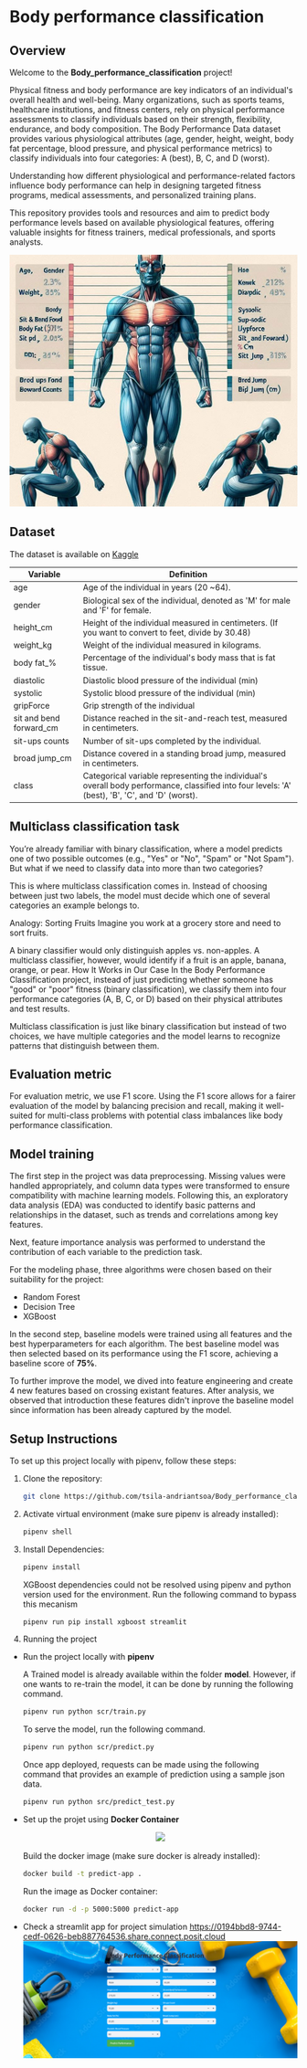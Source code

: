 # Body performance classification
## Overview

Welcome to the **Body_performance_classification** project! 

Physical fitness and body performance are key indicators of an individual's overall health and well-being. Many organizations, such as sports teams, healthcare institutions, and fitness centers, rely on physical performance assessments to classify individuals based on their strength, flexibility, endurance, and body composition. The Body Performance Data dataset provides various physiological attributes (age, gender, height, weight, body fat percentage, blood pressure, and physical performance metrics) to classify individuals into four categories: A (best), B, C, and D (worst).

Understanding how different physiological and performance-related factors influence body performance can help in designing targeted fitness programs, medical assessments, and personalized training plans. 

This repository provides tools and resources and aim to predict body performance levels based on available physiological features, offering valuable insights for fitness trainers, medical professionals, and sports analysts.

![Body performance classification](https://github.com/tsila-andriantsoa/Body_performance_classification/blob/main/img/body_performance_classification.jpeg)

## Dataset

The dataset is available on [Kaggle](https://www.kaggle.com/datasets/kukuroo3/body-performance-data)

| Variable | Definition |
|------------------|-----------------|
| age | Age of the individual in years (20 ~64). |
| gender | Biological sex of the individual, denoted as 'M' for male and 'F' for female. |
| height_cm | Height of the individual measured in centimeters. (If you want to convert to feet, divide by 30.48) |
| weight_kg | Weight of the individual measured in kilograms. |
| body fat_% | Percentage of the individual's body mass that is fat tissue. |
| diastolic | Diastolic blood pressure of the individual (min) |
| systolic | Systolic blood pressure of the individual (min) |
| gripForce | Grip strength of the individual |
| sit and bend forward_cm | Distance reached in the sit-and-reach test, measured in centimeters. |
| sit-ups counts | Number of sit-ups completed by the individual. |
| broad jump_cm | Distance covered in a standing broad jump, measured in centimeters. |
| class | Categorical variable representing the individual's overall body performance, classified into four levels: 'A' (best), 'B', 'C', and 'D' (worst). |

## Multiclass classification task

You’re already familiar with binary classification, where a model predicts one of two possible outcomes (e.g., "Yes" or "No", "Spam" or "Not Spam"). But what if we need to classify data into more than two categories?

This is where multiclass classification comes in. Instead of choosing between just two labels, the model must decide which one of several categories an example belongs to.

Analogy: Sorting Fruits
Imagine you work at a grocery store and need to sort fruits.

A binary classifier would only distinguish apples vs. non-apples.
A multiclass classifier, however, would identify if a fruit is an apple, banana, orange, or pear.
How It Works in Our Case
In the Body Performance Classification project, instead of just predicting whether someone has "good" or "poor" fitness (binary classification), we classify them into four performance categories (A, B, C, or D) based on their physical attributes and test results.

Multiclass classification is just like binary classification but instead of two choices, we have multiple categories and the model learns to recognize patterns that distinguish between them.

## Evaluation metric

For evaluation metric, we use F1 score. Using the F1 score allows for a fairer evaluation of the model by balancing precision and recall, making it well-suited for multi-class problems with potential class imbalances like body performance classification.

## Model training

The first step in the project was data preprocessing. Missing values were handled appropriately, and column data types were transformed to ensure compatibility with machine learning models. Following this, an exploratory data analysis (EDA) was conducted to identify basic patterns and relationships in the dataset, such as trends and correlations among key features.

Next, feature importance analysis was performed to understand the contribution of each variable to the prediction task.

For the modeling phase, three algorithms were chosen based on their suitability for the project:

- Random Forest
- Decision Tree
- XGBoost

In the second step, baseline models were trained using all features and the best hyperparameters for each algorithm. The best baseline model was then selected based on its performance using the F1 score, achieving a baseline score of **75%**.

To further improve the model, we dived into feature engineering and create 4 new features based on crossing existant features. After analysis, we observed that introduction these features didn't inprove the baseline model since information has been already captured by the model.

## Setup Instructions

To set up this project locally with pipenv, follow these steps:

1. Clone the repository:
   ```bash
   git clone https://github.com/tsila-andriantsoa/Body_performance_classification.git
   ```

2. Activate virtual environment (make sure pipenv is already installed):
   ```bash
   pipenv shell
   ```

3. Install Dependencies:
   ```bash
   pipenv install
   ```
   XGBoost dependencies could not be resolved using pipenv and python version used for the environment. Run the following command to bypass this mecanism
   ```bash
   pipenv run pip install xgboost streamlit
   ```
   
4. Running the project

- Run the project locally with **pipenv**

  A Trained model is already available within the folder **model**. However, if one wants to re-train the model, it can be done by running the following command.
   ```bash
   pipenv run python scr/train.py
   ```
   
  To serve the model, run the following command.
   ```bash
   pipenv run python scr/predict.py
   ```
   
  Once app deployed, requests can be made using the following command that provides an example of prediction using a sample json data.
   ```bash
   pipenv run python src/predict_test.py
   ```
   
   
- Set up the projet using **Docker Container** <p align="center">
                                                     <a href="https://skillicons.dev">
                                                          <img src="https://skillicons.dev/icons?i=docker" />
                                                     </a>
                                               </p>

  Build the docker image (make sure docker is already installed):
   ```bash
   docker build -t predict-app .
   ```

  Run the image as Docker container:
   ```bash
   docker run -d -p 5000:5000 predict-app
   ```   

- Check a streamlit app for project simulation https://0194bbd8-9744-cedf-0626-beb887764536.share.connect.posit.cloud
![Body performance classification](https://github.com/tsila-andriantsoa/Body_performance_classification/blob/main/img/streamlit.PNG)
  
